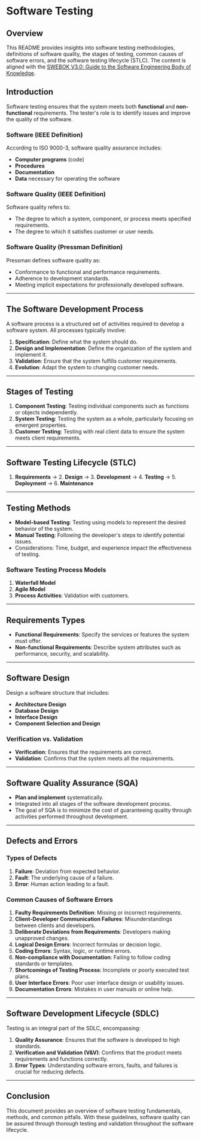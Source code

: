 # Software Testing

## Overview
This README provides insights into software testing methodologies, definitions of software quality, the stages of testing, common causes of software errors, and the software testing lifecycle (STLC). The content is aligned with the [SWEBOK V3.0: Guide to the Software Engineering Body of Knowledge](https://ieeecs-media.computer.org/media/education/swebok/swebok-v3.pdf).

## Introduction
Software testing ensures that the system meets both **functional** and **non-functional** requirements. The tester's role is to identify issues and improve the quality of the software.

### Software (IEEE Definition)
According to ISO 9000-3, software quality assurance includes:
- **Computer programs** (code)
- **Procedures**
- **Documentation**
- **Data** necessary for operating the software

### Software Quality (IEEE Definition)
Software quality refers to:
- The degree to which a system, component, or process meets specified requirements.
- The degree to which it satisfies customer or user needs.

### Software Quality (Pressman Definition)
Pressman defines software quality as:
- Conformance to functional and performance requirements.
- Adherence to development standards.
- Meeting implicit expectations for professionally developed software.

---

## The Software Development Process
A software process is a structured set of activities required to develop a software system. All processes typically involve:

1. **Specification**: Define what the system should do.
2. **Design and Implementation**: Define the organization of the system and implement it.
3. **Validation**: Ensure that the system fulfills customer requirements.
4. **Evolution**: Adapt the system to changing customer needs.

---

## Stages of Testing

1. **Component Testing**: Testing individual components such as functions or objects independently.
2. **System Testing**: Testing the system as a whole, particularly focusing on emergent properties.
3. **Customer Testing**: Testing with real client data to ensure the system meets client requirements.

---

## Software Testing Lifecycle (STLC)

1. **Requirements** → 2. **Design** → 3. **Development** → 4. **Testing** → 5. **Deployment** → 6. **Maintenance**

---

## Testing Methods

- **Model-based Testing**: Testing using models to represent the desired behavior of the system.
- **Manual Testing**: Following the developer's steps to identify potential issues.
- Considerations: Time, budget, and experience impact the effectiveness of testing.

### Software Testing Process Models

1. **Waterfall Model**
2. **Agile Model**
3. **Process Activities**: Validation with customers.

---

## Requirements Types

- **Functional Requirements**: Specify the services or features the system must offer.
- **Non-functional Requirements**: Describe system attributes such as performance, security, and scalability.

---

## Software Design

Design a software structure that includes:
- **Architecture Design**
- **Database Design**
- **Interface Design**
- **Component Selection and Design**

### Verification vs. Validation

- **Verification**: Ensures that the requirements are correct.
- **Validation**: Confirms that the system meets all the requirements.

---

## Software Quality Assurance (SQA)

- **Plan and implement** systematically.
- Integrated into all stages of the software development process.
- The goal of SQA is to minimize the cost of guaranteeing quality through activities performed throughout development.

---

## Defects and Errors

### Types of Defects

1. **Failure**: Deviation from expected behavior.
2. **Fault**: The underlying cause of a failure.
3. **Error**: Human action leading to a fault.

### Common Causes of Software Errors

1. **Faulty Requirements Definition**: Missing or incorrect requirements.
2. **Client-Developer Communication Failures**: Misunderstandings between clients and developers.
3. **Deliberate Deviations from Requirements**: Developers making unapproved changes.
4. **Logical Design Errors**: Incorrect formulas or decision logic.
5. **Coding Errors**: Syntax, logic, or runtime errors.
6. **Non-compliance with Documentation**: Failing to follow coding standards or templates.
7. **Shortcomings of Testing Process**: Incomplete or poorly executed test plans.
8. **User Interface Errors**: Poor user interface design or usability issues.
9. **Documentation Errors**: Mistakes in user manuals or online help.

---

## Software Development Lifecycle (SDLC)

Testing is an integral part of the SDLC, encompassing:
1. **Quality Assurance**: Ensures that the software is developed to high standards.
2. **Verification and Validation (V&V)**: Confirms that the product meets requirements and functions correctly.
3. **Error Types**: Understanding software errors, faults, and failures is crucial for reducing defects.

---

## Conclusion

This document provides an overview of software testing fundamentals, methods, and common pitfalls. With these guidelines, software quality can be assured through thorough testing and validation throughout the software lifecycle.